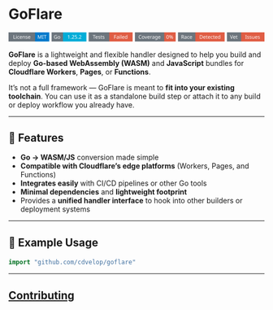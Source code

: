 # GoFlare
<!-- START_SECTION:BADGES_SECTION -->
<a href="docs/img/badges.svg"><img src="docs/img/badges.svg" alt="Project Badges" title="Generated by badges package from github.com/cdvelop/devscripts"></a>
<!-- END_SECTION:BADGES_SECTION -->

**GoFlare** is a lightweight and flexible handler designed to help you build and deploy **Go-based WebAssembly (WASM)** and **JavaScript** bundles for **Cloudflare Workers**, **Pages**, or **Functions**.

It’s not a full framework — GoFlare is meant to **fit into your existing toolchain**.
You can use it as a standalone build step or attach it to any build or deploy workflow you already have.

---

## 🚀 Features

* **Go → WASM/JS** conversion made simple
* **Compatible with Cloudflare’s edge platforms** (Workers, Pages, and Functions)
* **Integrates easily** with CI/CD pipelines or other Go tools
* **Minimal dependencies** and **lightweight footprint**
* Provides a **unified handler interface** to hook into other builders or deployment systems

---

## 🧩 Example Usage

```go
import "github.com/cdvelop/goflare"


```

---

## [Contributing](https://github.com/cdvelop/cdvelop/blob/main/CONTRIBUTING.md)